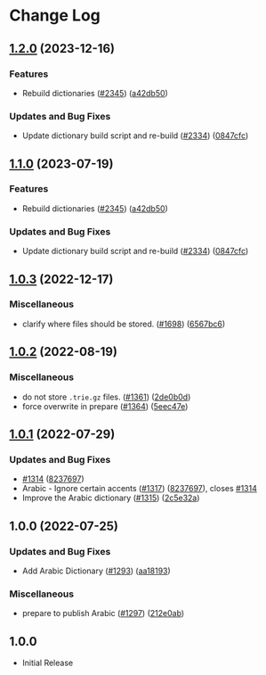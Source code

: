 # Change Log

## [1.2.0](https://github.com/Kurt-von-Laven/cspell-dicts/compare/@cspell/dict-ar-v1.1.0...@cspell/dict-ar@1.2.0) (2023-12-16)


### Features

* Rebuild dictionaries ([#2345](https://github.com/Kurt-von-Laven/cspell-dicts/issues/2345)) ([a42db50](https://github.com/Kurt-von-Laven/cspell-dicts/commit/a42db50300924afe6a44049f4d26a86c5a09457a))


### Updates and Bug Fixes

* Update dictionary build script and re-build ([#2334](https://github.com/Kurt-von-Laven/cspell-dicts/issues/2334)) ([0847cfc](https://github.com/Kurt-von-Laven/cspell-dicts/commit/0847cfc9623018940e7761e08eeba0ec7c0a320e))

## [1.1.0](https://github.com/streetsidesoftware/cspell-dicts/compare/@cspell/dict-ar@1.0.3...@cspell/dict-ar@1.1.0) (2023-07-19)


### Features

* Rebuild dictionaries ([#2345](https://github.com/streetsidesoftware/cspell-dicts/issues/2345)) ([a42db50](https://github.com/streetsidesoftware/cspell-dicts/commit/a42db50300924afe6a44049f4d26a86c5a09457a))


### Updates and Bug Fixes

* Update dictionary build script and re-build ([#2334](https://github.com/streetsidesoftware/cspell-dicts/issues/2334)) ([0847cfc](https://github.com/streetsidesoftware/cspell-dicts/commit/0847cfc9623018940e7761e08eeba0ec7c0a320e))

## [1.0.3](https://github.com/streetsidesoftware/cspell-dicts/compare/@cspell/dict-ar@1.0.2...@cspell/dict-ar@1.0.3) (2022-12-17)

### Miscellaneous

- clarify where files should be stored. ([#1698](https://github.com/streetsidesoftware/cspell-dicts/issues/1698)) ([6567bc6](https://github.com/streetsidesoftware/cspell-dicts/commit/6567bc62130404cb32945bdcc3bf07316c839396))

## [1.0.2](https://github.com/streetsidesoftware/cspell-dicts/compare/@cspell/dict-ar@1.0.1...@cspell/dict-ar@1.0.2) (2022-08-19)

### Miscellaneous

- do not store `.trie.gz` files. ([#1361](https://github.com/streetsidesoftware/cspell-dicts/issues/1361)) ([2de0b0d](https://github.com/streetsidesoftware/cspell-dicts/commit/2de0b0df4b8addfd69e2e6899c05f8b502799b7c))
- force overwrite in prepare ([#1364](https://github.com/streetsidesoftware/cspell-dicts/issues/1364)) ([5eec47e](https://github.com/streetsidesoftware/cspell-dicts/commit/5eec47e223f1dd6370fcbc3c1b6b0361c92bbddf))

## [1.0.1](https://github.com/streetsidesoftware/cspell-dicts/compare/@cspell/dict-ar@1.0.0...@cspell/dict-ar@1.0.1) (2022-07-29)

### Updates and Bug Fixes

- [#1314](https://github.com/streetsidesoftware/cspell-dicts/issues/1314) ([8237697](https://github.com/streetsidesoftware/cspell-dicts/commit/8237697eb8c782fe46303c306882e1cee148959b))
- Arabic - Ignore certain accents ([#1317](https://github.com/streetsidesoftware/cspell-dicts/issues/1317)) ([8237697](https://github.com/streetsidesoftware/cspell-dicts/commit/8237697eb8c782fe46303c306882e1cee148959b)), closes [#1314](https://github.com/streetsidesoftware/cspell-dicts/issues/1314)
- Improve the Arabic dictionary ([#1315](https://github.com/streetsidesoftware/cspell-dicts/issues/1315)) ([2c5e32a](https://github.com/streetsidesoftware/cspell-dicts/commit/2c5e32a01d877507f856d3aebef4cdba08ff83dc))

## 1.0.0 (2022-07-25)

### Updates and Bug Fixes

- Add Arabic Dictionary ([#1293](https://github.com/streetsidesoftware/cspell-dicts/issues/1293)) ([aa18193](https://github.com/streetsidesoftware/cspell-dicts/commit/aa181931e3f511dcf19c532d05ef48293a25302b))

### Miscellaneous

- prepare to publish Arabic ([#1297](https://github.com/streetsidesoftware/cspell-dicts/issues/1297)) ([212e0ab](https://github.com/streetsidesoftware/cspell-dicts/commit/212e0aba5f3d92987763eea6c4ed30931754f263))

## 1.0.0

- Initial Release
